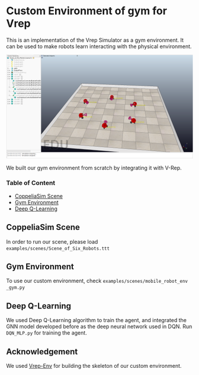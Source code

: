 # Custom Environment of gym for Vrep
This is an implementation of the Vrep Simulator as a gym environment. It can be used to make robots learn interacting with the physical environment.

<p>
<img src="consensus_graph1.PNG" width="1000" >
</p>

We built our gym environment from scratch by integrating it with V-Rep.

### Table of Content

- [CoppeliaSim Scene](#CoppeliaSim%20Scene)
- [Gym Environment](#Gym%20Environment)
- [Deep Q-Learning](#Deep%20Q-Learning)

## CoppeliaSim Scene
In order to run our scene, please load `examples/scenes/Scene_of_Six_Robots.ttt`

## Gym Environment
To use our custom environment, check `examples/scenes/mobile_robot_env _gym.py`

## Deep Q-Learning
We used Deep Q-Learning algorithm to train the agent, and integrated the GNN model developed before as the deep neural network used in DQN. Run `DQN_MLP.py` for training the agent.

## Acknowledgement

We used [Vrep-Env](https://github.com/ycps/vrep-env#vrepcartpole-v0) for building the skeleton of our custom environment.